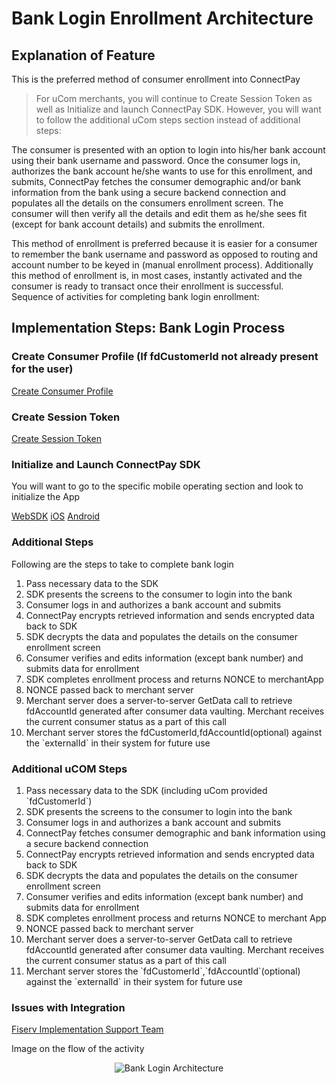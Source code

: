 # Bank Login Enrollment Architecture

## Explanation of Feature

This is the preferred method of consumer enrollment into ConnectPay

>For uCom merchants, you will continue to Create Session Token as well as Initialize and launch ConnectPay SDK. However, you will want to follow the additional uCom steps section instead of additional steps:

The consumer is presented with an option to login into his/her bank account using their bank username and password. Once the consumer logs in, authorizes the bank account he/she wants to use for this enrollment, and submits, ConnectPay fetches the consumer demographic and/or bank information from the bank using a secure backend connection and populates all the details on the consumers enrollment screen. The consumer will then verify all the details and edit them as he/she sees fit (except for bank account details) and submits the enrollment.

This method of enrollment is preferred because it is easier for a consumer to remember the bank username and password as opposed to routing and account number to be keyed in (manual enrollment process). Additionally this method of enrollment is, in most cases, instantly activated and the consumer is ready to transact once their enrollment is successful.
Sequence of activities for completing bank login enrollment:


## Implementation Steps: Bank Login Process
### Create Consumer Profile (If fdCustomerId not already present for the user) 

[Create Consumer Profile](https://qa-developer.fiserv.com/product/ConnectPay/docs/?path=./documentation/implementationguide.md&branch=develop)


### Create Session Token 

[Create Session Token](https://qa-developer.fiserv.com/product/ConnectPay/api/?type=post&path=/security/createsessiontoken&branch=develop&version=1.0.0)


### Initialize and Launch ConnectPay SDK 
You will want to go to the specific mobile operating section and look to initialize the App

[WebSDK](https://qa-developer.fiserv.com/product/ConnectPay/docs/?path=documentation/websdk.md&branch=develop)
[iOS](https://qa-developer.fiserv.com/product/ConnectPay/docs/?path=documentation/iossdk.md&branch=develop)
[Android](https://qa-developer.fiserv.com/product/ConnectPay/docs/?path=documentation/androidsdk.md&branch=develop)

### Additional Steps
<p>Following are the steps to take to complete bank login</p>
<ol>
  <li>Pass necessary data to the SDK </li>
  <li>SDK presents the screens to the consumer to login into the bank </li>
  <li>Consumer logs in and authorizes a bank account and submits</li>
  <li>ConnectPay encrypts retrieved information and sends encrypted data back to SDK</li>
  <li>SDK decrypts the data and populates the details on the consumer enrollment screen</li>
  <li>Consumer verifies and edits information (except bank number) and submits data for enrollment</li>
  <li>SDK completes enrollment process and returns NONCE to merchantApp</li>
  <li>NONCE passed back to merchant server</li>
  <li>Merchant server does a server-to-server GetData call to retrieve fdAccountId generated after consumer data vaulting. Merchant receives the current consumer status as a part of this call</li>
  <li>Merchant server stores the fdCustomerId,fdAccountId(optional) against the `externalId` in their system for future use</li>
</ol>

### Additional uCOM Steps
<ol>
<li>Pass necessary data to the SDK (including uCom provided `fdCustomerId`)</li>
<li>SDK presents the screens to the consumer to login into the bank </li>
<li>Consumer logs in and authorizes a bank account and submits</li>
<li>ConnectPay fetches consumer demographic and bank information using a secure backend connection</li>
<li>ConnectPay encrypts retrieved information and sends encrypted data back to SDK</li>
<li>SDK decrypts the data and populates the details on the consumer enrollment screen</li>
<li>Consumer verifies and edits information (except bank number) and submits data for enrollment</li>
<li>SDK completes enrollment process and returns NONCE to merchant App</li>
<li>NONCE passed back to merchant server</li>
<li>Merchant server does a server-to-server GetData call to retrieve fdAccountId generated after consumer data vaulting. Merchant receives the current consumer status as a part of this call</li>
<li>Merchant server stores the `fdCustomerId`,`fdAccountId`(optional) against the `externalId` in their system for future use</li>
</ol>

### Issues with Integration

[Fiserv Implementation Support Team](mailto:DL-GBL-VASDelivery@fiserv.com)

Image on the flow of the activity
<center><img src="https://raw.githubusercontent.com/Fiserv/connect-pay/develop/assets/images/Online Bank Login Enrollment Architecture.png" alt="Bank Login Architecture" class="center"></center>